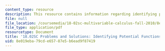 ```yaml
---
content_type: resource
description: This resource contains information regarding identifying potential functions.
file: null
file_location: /coursemedia/18-02sc-multivariable-calculus-fall-2010/8e019eba79cde65787e5b6ead9f87419_MIT18_02SC_pb_63_comb.pdf
file_type: application/pdf
resourcetype: Document
title: '18.02SC Problems and Solutions: Identifying Potential Functions'
uid: 8e019eba-79cd-e657-87e5-b6ead9f87419
---
```

